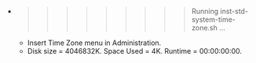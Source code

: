 * >>>>>>>>> Running inst-std-system-time-zone.sh ...
  * Insert Time Zone menu in Administration.
  * Disk size = 4046832K. Space Used = 4K. Runtime = 00:00:00:00.
